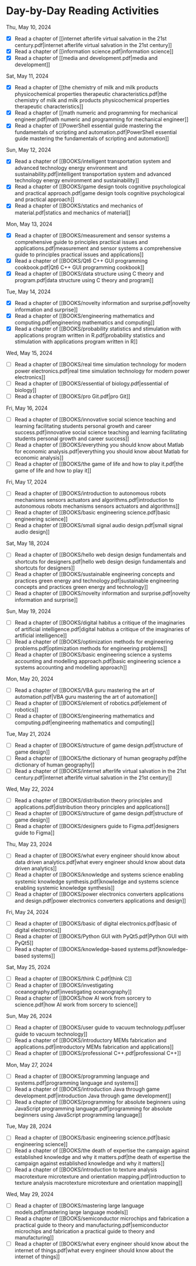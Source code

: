 # Day-by-Day Reading Activities

Thu, May 10, 2024

- [x] Read a chapter of [[internet afterlife virtual salvation in the 21st century.pdf|internet afterlife virtual salvation in the 21st century]]
- [x] Read a chapter of [[information science.pdf|information science]]
- [x] Read a chapter of [[media and development.pdf|media and development]]

Sat, May 11, 2024

- [x] Read a chapter of [[the chemistry of milk and milk products physicochemical properties therapeutic characteristics.pdf|the chemistry of milk and milk products physicochemical properties therapeutic characteristics]]
- [x] Read a chapter of [[math numeric and programming for mechanical engineer.pdf|math numeric and programming for mechanical engineer]]
- [x] Read a chapter of [[PowerShell essential guide mastering the fundamentals of scripting and automation.pdf|PowerShell essential guide mastering the fundamentals of scripting and automation]]

Sun, May 12, 2024

- [x] Read a chapter of [[BOOKS/intelligent transportation system and advanced technology energy environment and sustainability.pdf|intelligent transportation system and advanced technology energy environment and sustainability]]
- [x] Read a chapter of [[BOOKS/game design tools cognitive psychological and practical approach.pdf|game design tools cognitive psychological and practical approach]]
- [x] Read a chapter of [[BOOKS/statics and mechanics of material.pdf|statics and mechanics of material]]

Mon, May 13, 2024

- [x] Read a chapter of [[BOOKS/measurement and sensor systems a comprehensive guide to principles practical issues and applications.pdf|measurement and sensor systems a comprehensive guide to principles practical issues and applications]]
- [x] Read a chapter of [[BOOKS/Qt6 C++ GUI programming cookbook.pdf|Qt6 C++ GUI programming cookbook]]
- [x] Read a chapter of [[BOOKS/data structure using C theory and program.pdf|data structure using C theory and program]]

Tue, May 14, 2024

- [x] Read a chapter of [[BOOKS/novelty information and surprise.pdf|novelty information and surprise]]
- [x] Read a chapter of [[BOOKS/engineering mathematics and computing.pdf|engineering mathematics and computing]]
- [x] Read a chapter of [[BOOKS/probability statistics and stimulation with applications program written in R.pdf|probability statistics and stimulation with applications program written in R]]

Wed, May 15, 2024

- [ ] Read a chapter of [[BOOKS/real time simulation technology for modern power electronics.pdf|real time simulation technology for modern power electronics]]
- [ ] Read a chapter of [[BOOKS/essential of biology.pdf|essential of biology]]
- [ ] Read a chapter of [[BOOKS/pro Git.pdf|pro Git]]

Fri, May 16, 2024

- [ ] Read a chapter of [[BOOKS/innovative social science teaching and learning facilitating students personal growth and career success.pdf|innovative social science teaching and learning facilitating students personal growth and career success]]
- [ ] Read a chapter of [[BOOKS/everything you should know about Matlab for economic analysis.pdf|everything you should know about Matlab for economic analysis]]
- [ ] Read a chapter of [[BOOKS/the game of life and how to play it.pdf|the game of life and how to play it]]

Fri, May 17, 2024

- [ ] Read a chapter of [[BOOKS/introduction to autonomous robots mechanisms sensors actuators and algorithms.pdf|introduction to autonomous robots mechanisms sensors actuators and algorithms]]
- [ ] Read a chapter of [[BOOKS/basic engineering science.pdf|basic engineering science]]
- [ ] Read a chapter of [[BOOKS/small signal audio design.pdf|small signal audio design]]

Sat, May 18, 2024

- [ ] Read a chapter of [[BOOKS/hello web design design fundamentals and shortcuts for designers.pdf|hello web design design fundamentals and shortcuts for designers]]
- [ ] Read a chapter of [[BOOKS/sustainable engineering concepts and practices green energy and technology.pdf|sustainable engineering concepts and practices green energy and technology]]
- [ ] Read a chapter of [[BOOKS/novelty information and surprise.pdf|novelty information and surprise]]

Sun, May 19, 2024

- [ ] Read a chapter of [[BOOKS/digital habitus a critique of the imaginaries of artificial intelligence.pdf|digital habitus a critique of the imaginaries of artificial intelligence]]
- [ ] Read a chapter of [[BOOKS/optimization methods for engineering problems.pdf|optimization methods for engineering problems]]
- [ ] Read a chapter of [[BOOKS/basic engineering science a systems accounting and modelling approach.pdf|basic engineering science a systems accounting and modelling approach]]

Mon, May 20, 2024

- [ ] Read a chapter of [[BOOKS/VBA guru mastering the art of automation.pdf|VBA guru mastering the art of automation]]
- [ ] Read a chapter of [[BOOKS/element of robotics.pdf|element of robotics]]
- [ ] Read a chapter of [[BOOKS/engineering mathematics and computing.pdf|engineering mathematics and computing]]

Tue, May 21, 2024

- [ ] Read a chapter of [[BOOKS/structure of game design.pdf|structure of game design]]
- [ ] Read a chapter of [[BOOKS/the dictionary of human geography.pdf|the dictionary of human geography]]
- [ ] Read a chapter of [[BOOKS/internet afterlife virtual salvation in the 21st century.pdf|internet afterlife virtual salvation in the 21st century]]

Wed, May 22, 2024

- [ ] Read a chapter of [[BOOKS/distribution theory principles and applications.pdf|distribution theory principles and applications]]
- [ ] Read a chapter of [[BOOKS/structure of game design.pdf|structure of game design]]
- [ ] Read a chapter of [[BOOKS/designers guide to Figma.pdf|designers guide to Figma]]

Thu, May 23, 2024

- [ ] Read a chapter of [[BOOKS/what every engineer should know about data driven analytics.pdf|what every engineer should know about data driven analytics]]
- [ ] Read a chapter of [[BOOKS/knowledge and systems science enabling systemic knowledge synthesis.pdf|knowledge and systems science enabling systemic knowledge synthesis]]
- [ ] Read a chapter of [[BOOKS/power electronics converters applications and design.pdf|power electronics converters applications and design]]

Fri, May 24, 2024

- [ ] Read a chapter of [[BOOKS/basic of digital electronics.pdf|basic of digital electronics]]
- [ ] Read a chapter of [[BOOKS/Python GUI with PyQt5.pdf|Python GUI with PyQt5]]
- [ ] Read a chapter of [[BOOKS/knowledge-based systems.pdf|knowledge-based systems]]

Sat, May 25, 2024

- [ ] Read a chapter of [[BOOKS/think C.pdf|think C]]
- [ ] Read a chapter of [[BOOKS/investigating oceanography.pdf|investigating oceanography]]
- [ ] Read a chapter of [[BOOKS/how AI work from sorcery to science.pdf|how AI work from sorcery to science]]

Sun, May 26, 2024

- [ ] Read a chapter of [[BOOKS/user guide to vacuum technology.pdf|user guide to vacuum technology]]
- [ ] Read a chapter of [[BOOKS/introductory MEMs fabrication and applications.pdf|introductory MEMs fabrication and applications]]
- [ ] Read a chapter of [[BOOKS/professional C++.pdf|professional C++]]

Mon, May 27, 2024

- [ ] Read a chapter of [[BOOKS/programming language and systems.pdf|programming language and systems]]
- [ ] Read a chapter of [[BOOKS/introduction Java through game development.pdf|introduction Java through game development]]
- [ ] Read a chapter of [[BOOKS/programming for absolute beginners using JavaScript programming language.pdf|programming for absolute beginners using JavaScript programming language]]

Tue, May 28, 2024

- [ ] Read a chapter of [[BOOKS/basic engineering science.pdf|basic engineering science]]
- [ ] Read a chapter of [[BOOKS/the death of expertise the campaign against established knowledge and why it matters.pdf|the death of expertise the campaign against established knowledge and why it matters]]
- [ ] Read a chapter of [[BOOKS/introduction to texture analysis macrotexture microtexture and orientation mapping.pdf|introduction to texture analysis macrotexture microtexture and orientation mapping]]

Wed, May 29, 2024

- [ ] Read a chapter of [[BOOKS/mastering large language models.pdf|mastering large language models]]
- [ ] Read a chapter of [[BOOKS/semiconductor microchips and fabrication a practical guide to theory and manufacturing.pdf|semiconductor microchips and fabrication a practical guide to theory and manufacturing]]
- [ ] Read a chapter of [[BOOKS/what every engineer should know about the internet of things.pdf|what every engineer should know about the internet of things]]
